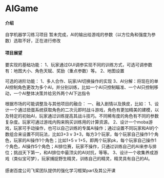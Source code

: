# AIGame

#### 介绍
自学机器学习练习项目
暂未完成，AI的输出给游戏的参数（以方位角和强度为参数）选取不好，正在进行修改

#### 项目展望
要实现的基础功能：
1、玩家通过GUI调参实现不同的训练方式，可选可调参数有：地图大小、角色天赋、奖励（重点参数）等。
2、地图设置

可选的进阶功能：
1、多人合作、玩家/AI切换操作的实现
3、AI分解：将现在的单AI控制角色更改为多个AI，并分别训练，比如一个AI只控制瞄准、一个AI只控制移动，一个AI整体决策并给另外两个AI下达指令

根据市场的可能调整及与其他项目的融合：
一、融入剧情以及换皮，比如：
1、设计一个通过扭蛋系统获取角色的二次元即时战斗游戏，角色有更加精美的建模，以及特定的初始AI，玩家通过训练提高其战斗技巧。不同稀有度的角色有不同的参数复杂度。玩家可通过游戏内购来购买训练用的计算资源。
2、设计一个moba游戏，玩家可手动操作，也可以自己训练的专属AI操作；通过设置不同玩家和AI的个数组合来设置不同玩法，比如3+3 v 3+3，每方3个玩家，每个玩家自己操作1个角色，玩家的AI操作1个角色；比如1+5 v 1+5，即两个玩家pk，每个玩家自己操作1个角色，AI操作5个角色；AI排位赛，玩家不操作，只通过训练自己的AI来参与排位；挑战天下第一，和AI排位中最顶尖的AI对抗，等等。
3、设计一个收集养成游戏（类似宝可梦），玩家捕捉野生精灵，训练自己的精灵，精灵具有自己的AI。

#### 
感谢百度公司飞桨团队提供的强化学习框架parl及其公开课